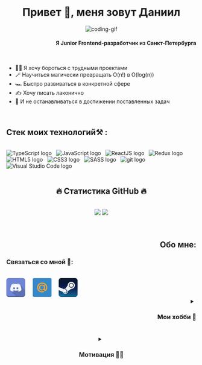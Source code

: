 <h1 align="center">Привет 👋, меня зовут Даниил</h1>
<!-- image -->
<p align="center"><img alt="coding-gif" src="https://i.pinimg.com/originals/77/ca/a3/77caa32884d735d439ade45ba37feaf2.gif" width="700" height="393,75"/></p>
<h4 align="right">Я Junior Frontend-разработчик из Санкт-Петербурга</h3>

<!-- targets -->
<br>
<div align="left">
<ul>
<li>🧑‍💻 Я хочу бороться с трудными проектами</li>
<li>🪄 Научиться магически превращать O(n!) в O(log(n))</li>
<li>🏎️ Быстро развиваться в конкретной сфере</li>
<li>✍️ Хочу писать лаконично</li>
<li>🎯 И не останавливаться в достижении поставленных задач</li>
</ul>
</div>
<br>

<h2 align="left">Стек моих технологий⚒️ :</h3>
<!-- Stack -->
<br>
<div>
<span><img src="https://img.shields.io/badge/TypeScript-282C34?logo=typescript&logoColor=3178C6" alt="TypeScript logo" title="TypeScript" height="25" /></span>
&nbsp;
<span><img src="https://img.shields.io/badge/JavaScript-282C34?logo=javascript&logoColor=F7DF1E" alt="JavaScript logo" title="JavaScript" height="25" /></span>
&nbsp;
<span><img src="https://img.shields.io/badge/ReactJS-282C34?logo=react&logoColor=61DAFB" alt="ReactJS logo" title="ReactJS" height="25" /></span>
&nbsp;
<span><img src="https://img.shields.io/badge/Redux-282C34?logo=redux&logoColor=764ABC" alt="Redux logo" title="Redux" height="25" /></span>
&nbsp;
<span><img src="https://img.shields.io/badge/HTML5-282C34?logo=html5&logoColor=E34F26" alt="HTML5 logo" title="HTML5" height="25" /></span>
&nbsp;
<span><img src="https://img.shields.io/badge/CSS3-282C34?logo=css3&logoColor=1572B6" alt="CSS3 logo" title="CSS3" height="25" /></span>
&nbsp;
<span><img src="https://img.shields.io/badge/Sass-282C34?logo=sass&logoColor=CC6699" alt="SASS logo" title="SASS" height="25" /></span>
&nbsp;
<span><img src="https://img.shields.io/badge/git-282C34?logo=git&logoColor=F05032" alt="git logo" title="git" height="25" /></span>
&nbsp;
<span><img src="https://img.shields.io/badge/VS%20Code-282C34?logo=visual-studio-code&logoColor=007ACC" alt="Visual Studio Code logo" title="Visual Studio Code" height="25" /></span>
</div>

<br>

<h2 align="center">🔥 Статистика GitHub 🔥</h2>
<!-- Statistics -->
<br>
<div align="center">
  <span>
    <img src="https://github-readme-stats.vercel.app/api/top-langs/?username=accrrsd&layout=compact&theme=midnight-purple" />
  </span>
  <span>
    <img src="https://github-readme-stats.vercel.app/api?username=accrrsd&show_icons=true&theme=midnight-purple&hide=issues&line_height=24&card_width=350"/>
  </span>
</div>

<br>
<br>

<h2 align="right">Обо мне:</h2>
<!-- call links -->
<div align="left">
<h3 align="">Связаться со мной 🤙:</h3>
<br>
<a href="discordapp.com/users/341649531219214338" target="_blank"><img src="./src/logo/discord.svg" alt="discord" width="50"/></a>
&nbsp;
&nbsp;
<a href="mailto:kashel369@bk.ru&subject=Привет с гитхаба!" target="_blank"><img src="./src/logo/mail.svg" alt="mailRu" width="50"></a>
&nbsp;
&nbsp;
<a href="https://steamcommunity.com/id/accrrsd/" target="_blank"><img src="./src/logo/steam.svg" alt="steam" width="50"></a>
<div>

<!-- hobby's -->
<details align="right">
<summary><h3>Мои хобби 🔖<h3></summary>
Я увлекаюсь компьютерным "железом"<br>
Мне интересны новейшие технологии в области информатики.<br>
За едой я смотрю шахматные турниры, сериалы и аниме.<br>
В свободное время я играю в компьютерные игры.<br>
Временами пишу моды для игр.<br>
</details>

<br>

<!-- motivation -->
<details align="center">
<summary><h3>Мотивация 🏋️‍♂️<h3></summary>
Программирование и компьютеры в целом, штука для меня интересная.<br>
Я очень надеюсь застать будущее, в котором IT сфера будет даже больше и доступнее, чем сейчас.<br>
Создание роботов или искусственного интеллекта будет обычным делом для любого программиста<br>
И уже сейчас заметно, что будущее, которое кажется фантастикой не за горами.<br>
Став IT-специалистом я хочу быть частью этого будущего. Ведь все мы, глубоко в душе - мечтатели.<br>
</details>
